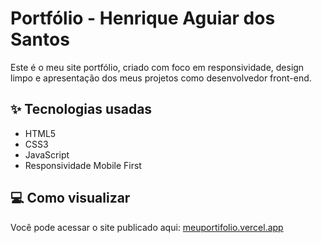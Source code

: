 # Portfólio - Henrique Aguiar dos Santos

Este é o meu site portfólio, criado com foco em responsividade, design limpo e apresentação dos meus projetos como desenvolvedor front-end.

## ✨ Tecnologias usadas
- HTML5
- CSS3
- JavaScript
- Responsividade Mobile First

## 💻 Como visualizar

Você pode acessar o site publicado aqui: [meuportifolio.vercel.app](https://portifolio-henrique.vercel.app/)
